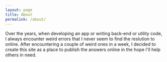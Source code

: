```yaml
---
layout: page
title: About
permalink: /about/
---
```


Over the years, when developing an app or writing back-end or utility code, I always encounter weird errors that I never seem to find the reslution to online. After encountering a couple of weird ones in a week, I decided to create this site as a place to publish the answers online in the hope I'll help others in need. 